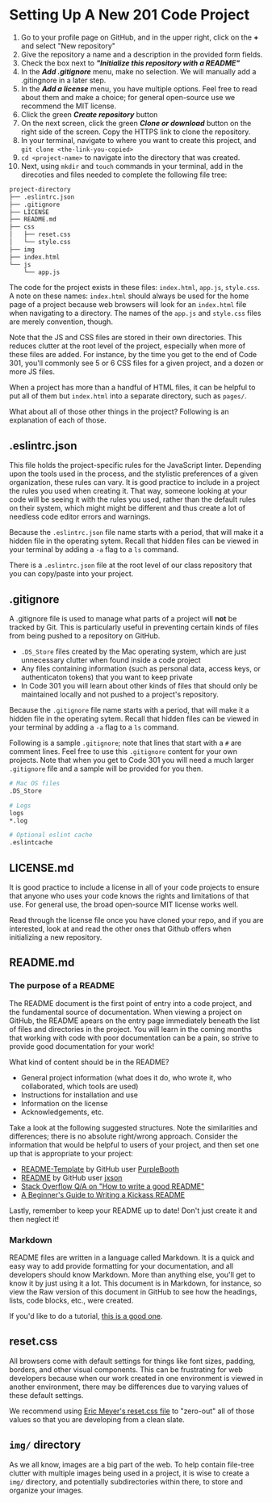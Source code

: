 # Setting Up A New 201 Code Project

1. Go to your profile page on GitHub, and in the upper right, click on the **+** and select "New repository"
1. Give the repository a name and a description in the provided form fields.
1. Check the box next to ***"Initialize this repository with a README"***
1. In the ***Add .gitignore*** menu, make no selection. We will manually add a .gitingnore in a later step.
1. In the ***Add a license*** menu, you have multiple options. Feel free to read about them and make a choice; for general open-source use we recommend the MIT license.
1. Click the green ***Create repository*** button
1. On the next screen, click the green ***Clone or download*** button on the right side of the screen. Copy the HTTPS link to clone the repository.
1. In your terminal, navigate to  where you want to create this project, and `git clone <the-link-you-copied>`
1. `cd <project-name>` to navigate into the directory that was created.
1. Next, using `mkdir` and `touch` commands in your terminal, add in the direcoties and files needed to complete the following file tree:

```sh
project-directory
├── .eslintrc.json
├── .gitignore
├── LICENSE
├── README.md
├── css
│   ├── reset.css
│   └── style.css
├── img
├── index.html
└── js
    └── app.js
```

The code for the project exists in these files: `index.html`, `app.js`, `style.css`. A note on these names: `index.html` should always be used for the home page of a project because web browsers will look for an `index.html` file when navigating to a directory. The names of the `app.js` and `style.css` files are merely convention, though.

Note that the JS and CSS files are stored in their own directories. This reduces clutter at the root level of the project, especially when more of these files are added. For instance, by the time you get to the end of Code 301, you'll commonly see 5 or 6 CSS files for a given project, and a dozen or more JS files.

When a project has more than a handful of HTML files, it can be helpful to put all of them but `index.html` into a separate directory, such as `pages/`.

What about all of those other things in the project? Following is an explanation of each of those.

## .eslintrc.json

This file holds the project-specific rules for the JavaScript linter. Depending upon the tools used in the process, and the stylistic preferences of a given organization, these rules can vary. It is good practice to include in a project the rules you used when creating it. That way, someone looking at your code will be seeing it with the rules you used, rather than the default rules on their system, which might might be different and thus create a lot of needless code editor errors and warnings.

Because the `.eslintrc.json` file name starts with a period, that will make it a hidden file in the operating sytem. Recall that hidden files can be viewed in your terminal by adding a `-a` flag to a `ls` command.

There is a `.eslintrc.json` file at the root level of our class repository that you can copy/paste into your project.

## .gitignore

A .gitignore file is used to manage what parts of a project will **not** be tracked by Git. This is particularly useful in preventing certain kinds of files from being pushed to a repository on GitHub.

- `.DS_Store` files created by the Mac operating system, which are just unnecessary clutter when found inside a code project
- Any files containing information (such as personal data, access keys, or authenticaton tokens) that you want to keep private
- In Code 301 you will learn about other kinds of files that should only be maintained locally and not pushed to a project's repository.

Because the `.gitignore` file name starts with a period, that will make it a hidden file in the operating sytem. Recall that hidden files can be viewed in your terminal by adding a `-a` flag to a `ls` command.

Following is a sample `.gitignore`; note that lines that start with a `#` are comment lines. Feel free to use this `.gitignore` content for your own projects. Note that when you get to Code 301 you will need a much larger `.gitignore` file and a sample will be provided for you then.

```sh
# Mac OS files
.DS_Store

# Logs
logs
*.log

# Optional eslint cache
.eslintcache
```

## LICENSE.md

It is good practice to include a license in all of your code projects to ensure that anyone who uses your code knows the rights and limitations of that use. For general use, the broad open-source MIT license works well.

Read through the license file once you have cloned your repo, and if you are interested, look at and read the other ones that Github offers when initializing a new repository.

## README.md

### The purpose of a README

The README document is the first point of entry into a code project, and the fundamental source of documentation. When viewing a project on GitHub, the README apears on the entry page immediately beneath the list of files and directories in the project. You will learn in the coming months that working with code with poor documentation can be a pain, so strive to provide good documentation for your work!

What kind of content should be in the README?

- General project information (what does it do, who wrote it, who collaborated, which tools are used)
- Instructions for installation and use
- Information on the license
- Acknowledgements, etc.

Take a look at the following suggested structures. Note the similarities and differences; there is no absolute right/wrong approach. Consider the information that would be helpful to users of your project, and then set one up that is appropriate to your project:

* [README-Template](https://gist.github.com/PurpleBooth/109311bb0361f32d87a2) by GitHub user [PurpleBooth](https://gist.github.com/PurpleBooth)
* [README](https://gist.github.com/jxson/1784669) by GitHub user [jxson](https://gist.github.com/jxson)
* [Stack Overflow Q/A on "How to write a good README"](https://stackoverflow.com/questions/2304863/how-to-write-a-good-readme)
* [A Beginner's Guide to Writing a Kickass README](https://medium.com/@meakaakka/a-beginners-guide-to-writing-a-kickass-readme-7ac01da88ab3)

Lastly, remember to keep your README up to date! Don't just create it and then neglect it!

### Markdown

README files are written in a language called Markdown. It is a quick and easy way to add provide formatting for your documentation, and all developers should know Markdown. More than anything else, you'll get to know it by just using it a lot. This document is in Markdown, for instance, so view the Raw version of this document in GitHub to see how the headings, lists, code blocks, etc., were created.

If you'd like to do a tutorial, [this is a good one](https://www.markdowntutorial.com/).

## reset.css

All browsers come with default settings for things like font sizes, padding, borders, and other visual components. This can be frustrating for web developers because when our work created in one environment is viewed in another environment, there may be differences due to varying values of these default settings.

We recommend using [Eric Meyer's reset.css file](https://meyerweb.com/eric/tools/css/reset/) to "zero-out" all of those values so that you are developing from a clean slate.

## `img/` directory

As we all know, images are a big part of the web. To help contain file-tree clutter with multiple images being used in a project, it is wise to create a `img/` directory, and potentially subdirectories within there, to store and organize your images.